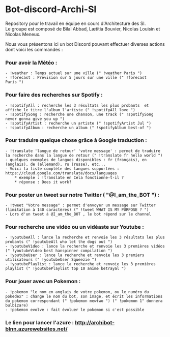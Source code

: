 # Bot-discord-Archi-SI
Repository pour le travail en équipe en cours d'Architecture des SI. </br>
Le groupe est composé de Bilal Abbad, Lætitia Bouvier, Nicolas Louisin et Nicolas Meneux. </br>

Nous vous présentons ici un bot Discord pouvant effectuer diverses actions dont voici les commandes : </br>

### Pour avoir la Météo : </br>
	- !weather : Temps actuel sur une ville (" !weather Paris ") 
	- !forecast : Prévision sur 5 jours sur une ville (" !forecast Paris ") 

### Pour faire des recherches sur Spotify : </br>
    - !spotifyAll : recherche les 3 résultats les plus probants  et affiche le titre l'album l'artiste (" !spotifyAll love ") 
    - !spotifySong : recherche une chanson, une track (" !spotifySong never gonna give you up ") 
    - !spotifyArtist : recherche un artiste (" !spotifyArtist Jul ") 
    - !spotifyAlbum : recherche un album (" !spotifyAlbum best-of ") 
    
### Pour traduire quelque chose grâce à Google traduction : </br>
    - !translate 'langue de retour' 'votre message' : permet de traduire la recherche dans la langue de retour (" !translate fr hello world ")
    - quelques exemples de langues disponibles : fr (français), en (anglais), de (allemand), ru (russe), etc... 
    - Voici la liste complète des langues supportées : https://cloud.google.com/translate/docs/languages
        * exemple : !translate en Cela fonctionne-t-il ? 
        * réponse : Does it work? 

### Pour poster un tweet sur notre Twitter ( "@I_am_the_BOT ") : </br>
    - !tweet "Votre message" : permet d'envoyer un message sur Twitter (limitation à 140 caractères) (" !tweet WHAT IS MY PURPOSE ? ")
    - Lors d'un tweet à @I_am_the_BOT , le bot répond sur le channel 

### Pour recherche une vidéo ou un vidéaste sur Youtube : </br>
    - !youtubeAll : lance la recherche et renvoie les 3 résultats les plus probants (" !youtubeAll who let the dogs out ")
    - !youtubeVideo : lance la recherche et renvoie les 3 premières vidéos (" !youtubeVideo best hanspinner compilation ")
    - !youtubeUser : lance la recherche et renvoie les 3 premiers utilisateurs (" !youtubeUser Squeezie ") 
    - !youtubePlaylist : lance la recherche et renvoie les 3 premières playlist (" !youtubePlaylist top 10 anime betrayal ")

### Pour jouer avec un Pokemon : </br>
    - !pokemon "le nom en anglais de votre pokemon, ou le numéro du pokedex" : change le nom du bot, son image, et écrit les informations du pokemon correspondant (" !pokemon mewtwo ") (" !pokemon 1" donnera bulbizare)
    - !pokemon evolve : fait évoluer le pokemon si c'est possible 

### Le lien pour lancer l'azure : http://archibot-blnn.azurewebsites.net/